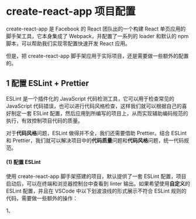 # create-react-app 项目配置

create-react-app 是 Facebook 的 React 团队出的一个构建 React 单页应用的脚手架工具，它本身集成了 Webpack，并配置了一系列的 loader 和默认的 npm 脚本，可以帮助我们实现零配置快速开发 React 应用。

但是，把 create-react-app 脚手架应用于实际项目，还是需要做一些额外的配置的。

## 1 配置 ESLint + Prettier

ESLint 是一个插件化的 JavaScript 代码检测工具，它可以用于检查常见的 JavaScript 代码错误，也可以进行代码风格检查，这样我们就可以根据自己的喜好制定一套 ESLint 配置，然后应用到所编写的项目上，从而实现辅助编码规范的执行，有效控制项目代码的质量。

对于**代码风格**问题，ESLint 做得并不全，我们还需要借助 Prettier。结合 ESLint 和 Prettier，我们就可以解决项目中的**代码质量**问题和**代码风格**问题，统一代码规范。

#### (1) 配置 ESLint

使用 create-react-app 脚手架搭建的项目，默认提供了一套 ESLint 配置，项目启动后，可以在终端和浏览器控制台中查看到 linter 输出。如果希望使用**自定义**的 ESLint 配置，并且在 VSCode 中以下划波浪线的形式展示不符合 ESLint 规则的代码，需要做一些额外的操作：

1、

